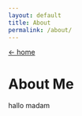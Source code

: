 ```yaml
---
layout: default
title: About
permalink: /about/
---
```

<a href="{{ '/home/' | relative_url }}">&larr; home</a>

# About Me
hallo madam